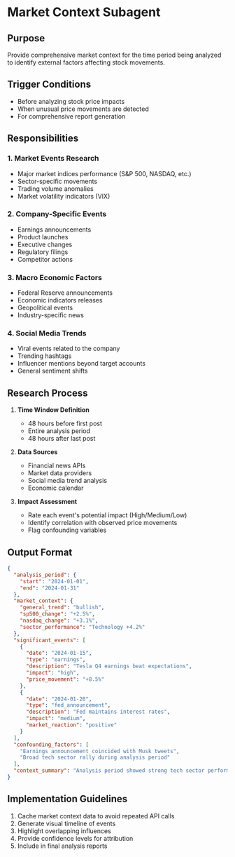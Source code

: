 # Market Context Subagent

## Purpose
Provide comprehensive market context for the time period being analyzed to identify external factors affecting stock movements.

## Trigger Conditions
- Before analyzing stock price impacts
- When unusual price movements are detected
- For comprehensive report generation

## Responsibilities

### 1. Market Events Research
- Major market indices performance (S&P 500, NASDAQ, etc.)
- Sector-specific movements
- Trading volume anomalies
- Market volatility indicators (VIX)

### 2. Company-Specific Events
- Earnings announcements
- Product launches
- Executive changes
- Regulatory filings
- Competitor actions

### 3. Macro Economic Factors
- Federal Reserve announcements
- Economic indicators releases
- Geopolitical events
- Industry-specific news

### 4. Social Media Trends
- Viral events related to the company
- Trending hashtags
- Influencer mentions beyond target accounts
- General sentiment shifts

## Research Process

1. **Time Window Definition**
   - 48 hours before first post
   - Entire analysis period
   - 48 hours after last post

2. **Data Sources**
   - Financial news APIs
   - Market data providers
   - Social media trend analysis
   - Economic calendar

3. **Impact Assessment**
   - Rate each event's potential impact (High/Medium/Low)
   - Identify correlation with observed price movements
   - Flag confounding variables

## Output Format

```json
{
  "analysis_period": {
    "start": "2024-01-01",
    "end": "2024-01-31"
  },
  "market_context": {
    "general_trend": "bullish",
    "sp500_change": "+2.5%",
    "nasdaq_change": "+3.1%",
    "sector_performance": "Technology +4.2%"
  },
  "significant_events": [
    {
      "date": "2024-01-15",
      "type": "earnings",
      "description": "Tesla Q4 earnings beat expectations",
      "impact": "high",
      "price_movement": "+8.5%"
    },
    {
      "date": "2024-01-20",
      "type": "fed_announcement",
      "description": "Fed maintains interest rates",
      "impact": "medium",
      "market_reaction": "positive"
    }
  ],
  "confounding_factors": [
    "Earnings announcement coincided with Musk tweets",
    "Broad tech sector rally during analysis period"
  ],
  "context_summary": "Analysis period showed strong tech sector performance with multiple positive catalysts beyond social media influence."
}
```

## Implementation Guidelines

1. Cache market context data to avoid repeated API calls
2. Generate visual timeline of events
3. Highlight overlapping influences
4. Provide confidence levels for attribution
5. Include in final analysis reports